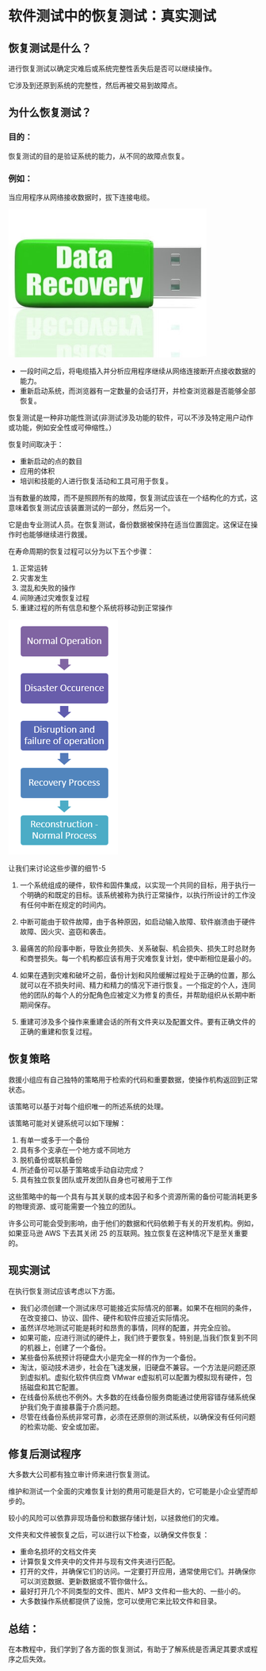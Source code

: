 # 软件测试中的恢复测试：真实测试

## 恢复测试是什么？

进行恢复测试以确定灾难后或系统完整性丢失后是否可以继续操作。

它涉及到还原到系统的完整性，然后再被交易到故障点。

## 为什么恢复测试？

### 目的：

恢复测试的目的是验证系统的能力，从不同的故障点恢复。

### 例如：

当应用程序从网络接收数据时，拔下连接电缆。

![](./images/Recovery-Testing-1.jpg)

- 一段时间之后，将电缆插入并分析应用程序继续从网络连接断开点接收数据的能力。
- 重新启动系统，而浏览器有一定数量的会话打开，并检查浏览器是否能够全部恢复。

恢复测试是一种非功能性测试(非测试涉及功能的软件，可以不涉及特定用户动作或功能，例如安全性或可伸缩性。）

恢复时间取决于：

- 重新启动的点的数目
- 应用的体积
- 培训和技能的人进行恢复活动和工具可用于恢复。

当有数量的故障，而不是照顾所有的故障，恢复测试应该在一个结构化的方式，这意味着恢复测试应该装置测试的一部分，然后另一个。

它是由专业测试人员。在恢复测试，备份数据被保持在适当位置固定。这保证在操作时也能够继续进行救援。

在寿命周期的恢复过程可以分为以下五个步骤：

1. 正常运转
2. 灾害发生
3. 混乱和失败的操作
4. 间隙通过灾难恢复过程
5. 重建过程的所有信息和整个系统将移动到正常操作

![](./images/Recovery-Testing-2.png)

让我们来讨论这些步骤的细节-5

1. 一个系统组成的硬件，软件和固件集成，以实现一个共同的目标，用于执行一个明确的和既定的目标。该系统被称为执行正常操作，以执行所设计的工作没有任何中断在规定的时间内。

2. 中断可能由于软件故障，由于各种原因，如启动输入故障、软件崩溃由于硬件故障、因火灾、盗窃和袭击。

3. 最痛苦的阶段事中断，导致业务损失、关系破裂、机会损失、损失工时总财务和商誉损失。每一个机构都应该有用于灾难恢复计划，使中断相位是最小的。

4. 如果在遇到灾难和破坏之前，备份计划和风险缓解过程处于正确的位置，那么就可以在不损失时间、精力和精力的情况下进行恢复。一个指定的个人，连同他的团队的每个人的分配角色应被定义为修复的责任，并帮助组织从长期中断期间保存。

5. 重建可涉及多个操作来重建会话的所有文件夹以及配置文件。要有正确文件的正确的重建和恢复过程。

## 恢复策略

救援小组应有自己独特的策略用于检索的代码和重要数据，使操作机构返回到正常状态。

该策略可以基于对每个组织唯一的所述系统的处理。

该策略可能对关键系统可以如下理解：

1. 有单一或多于一个备份
2. 具有多个支承在一个地方或不同地方
3. 脱机备份或联机备份
4. 所述备份可以基于策略或手动自动完成？
5. 具有独立恢复团队或开发团队自身也可被用于工作

这些策略中的每一个具有与其关联的成本因子和多个资源所需的备份可能消耗更多的物理资源、或可能需要一个独立的团队。

许多公司可能会受到影响，由于他们的数据和代码依赖于有关的开发机构。例如，如果亚马逊 AWS 下去其关闭 25 的互联网。独立恢复在这种情况下是至关重要的。

## 现实测试

在执行恢复测试应该考虑以下方面。

- 我们必须创建一个测试床尽可能接近实际情况的部署。如果不在相同的条件，在改变接口、协议、固件、硬件和软件应接近实际情况。
- 虽然详尽地测试可能是耗时和昂贵的事情，同样的配置，并完全应验。
- 如果可能，应进行测试的硬件上，我们终于要恢复。特别是,当我们恢复到不同的机器上，创建了一个备份。
- 某些备份系统预计将硬盘大小是完全一样的作为一个备份。
- 淘汰，驱动技术进步，社会在飞速发展，旧硬盘不兼容。一个方法是问题还原到虚拟机。虚拟化软件供应商 VMwar e虚拟机可以配置为模拟现有硬件，包括磁盘和其它配置。
- 在线备份系统也不例外。大多数的在线备份服务商能通过使用容错存储系统保护我们免于直接暴露于介质问题。
- 尽管在线备份系统非常可靠，必须在还原侧的测试系统，以确保没有任何问题的检索功能、安全或加密。

## 修复后测试程序

大多数大公司都有独立审计师来进行恢复测试。

维护和测试一个全面的灾难恢复计划的费用可能是巨大的，它可能是小企业望而却步的。

较小的风险可以依靠非现场备份和数据存储计划，以拯救他们的灾难。

文件夹和文件被恢复之后，可以进行以下检查，以确保文件恢复：

- 重命名损坏的文档文件夹
- 计算恢复文件夹中的文件并与现有文件夹进行匹配。
- 打开的文件，并确保它们的访问。一定要打开应用，通常使用它们。并确保你可以浏览数据、更新数据或不管你做什么。
- 最好打开几个不同类型的文件、图片、MP3 文件和一些大的、一些小的。
- 大多数操作系统都提供了设施，您可以使用它来比较文件和目录。

## 总结：

在本教程中，我们学到了各方面的恢复测试，有助于了解系统是否满足其要求或程序之后失效。